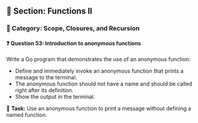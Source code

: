 ## 📘 Section: Functions II  
### 🔹 Category: Scope, Closures, and Recursion  
#### ❓ Question 53: Introduction to anonymous functions

Write a Go program that demonstrates the use of an anonymous function:

- Define and immediately invoke an anonymous function that prints a message to the terminal.
- The anonymous function should not have a name and should be called right after its definition.
- Show the output in the terminal.

🔧 **Task:** Use an anonymous function to print a message without defining a named function.
